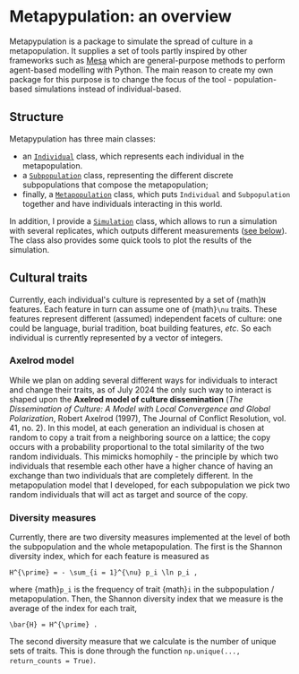# Metapypulation: an overview

Metapypulation is a package to simulate the spread of culture in a metapopulation. It supplies a set of tools partly inspired by other frameworks such as [Mesa](https://mesa.readthedocs.io/en/stable/overview.html) which are general-purpose methods to perform agent-based modelling with Python. The main reason to create my own package for this purpose is to change the focus of the tool - population-based simulations instead of individual-based.

## Structure

Metapypulation has three main classes:

- an [`Individual`](https://mtomasini.github.io/MetapopulationsPython/metapypulation.html#module-metapypulation.individual) class, which represents each individual in the metapopulation.
- a [`Subpopulation`](https://mtomasini.github.io/MetapopulationsPython/metapypulation.html#module-metapypulation.subpopulation) class, representing the different discrete subpopulations that compose the metapopulation;
- finally, a [`Metapopulation`](https://mtomasini.github.io/MetapopulationsPython/metapypulation.html#module-metapypulation.metapopulation) class, which puts `Individual` and `Subpopulation` together and have individuals interacting in this world.

In addition, I provide a [`Simulation`](https://mtomasini.github.io/MetapopulationsPython/metapypulation.html#module-metapypulation.simulation) class, which allows to run a simulation with several replicates, which outputs different measurements ([see below](#diversity-measures)). The class also provides some quick tools to plot the results of the simulation.

## Cultural traits

Currently, each individual's culture is represented by a set of {math}`N` features. Each feature in turn can assume one of {math}`\nu` traits. These features represent different (assumed) independent facets of culture: one could be language, burial tradition, boat building features, *etc*. So each individual is currently represented by a vector of integers.

### Axelrod model

While we plan on adding several different ways for individuals to interact and change their traits, as of July 2024 the only such way to interact is shaped upon the **Axelrod model of culture dissemination** (*The Dissemination of Culture: A Model with Local Convergence and Global Polarization*, Robert Axelrod (1997), The Journal of Conflict Resolution, vol. 41, no. 2). In this model, at each generation an individual is chosen at random to copy a trait from a neighboring source on a lattice; the copy occurs with a probability proportional to the total similarity of the two random individuals. This mimicks homophily - the principle by which two individuals that resemble each other have a higher chance of having an exchange than two individuals that are completely different. In the metapopulation model that I developed, for each subpopulation we pick two random individuals that will act as target and source of the copy.

### Diversity measures

Currently, there are two diversity measures implemented at the level of both the subpopulation and the whole metapopulation. The first is the Shannon diversity index, which for each feature is measured as

```{math}
H^{\prime} = - \sum_{i = 1}^{\nu} p_i \ln p_i ,
```

where {math}`p_i` is the frequency of trait {math}`i` in the subpopulation / metapopulation. Then, the Shannon diversity index that we measure is the average of the index for each trait,

```{math}
\bar{H} = H^{\prime} .
```

The second diversity measure that we calculate is the number of unique sets of traits. This is done through the function `np.unique(..., return_counts = True)`.
